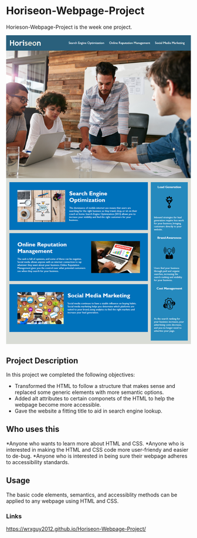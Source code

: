 # Horiseon-Webpage-Project

Horieson-Webpage-Project is the week one project.

![Webpage image.][def]

## Project Description

In this project we completed the following objectives:

* Transformed the HTML to follow a structure that makes sense and replaced some generic elements with more semantic options.
* Added alt attributes to certain componets of the HTML to help the webpage become more accessible.
* Gave the website a fitting title to aid in search engine lookup.

## Who uses this

*Anyone who wants to learn more about HTML and CSS.
*Anyone who is interested in making the HTML and CSS code more user-friendy and easier to de-bug.
*Anyone who is interested in being sure their webpage adheres to accessibility standards.

## Usage

The basic code elements, semantics, and accessiblity methods can be applied to any webpage using HTML and CSS.

### Links

https://wrxguy2012.github.io/Horiseon-Webpage-Project/


[def]:./Assets/images/website-image.png